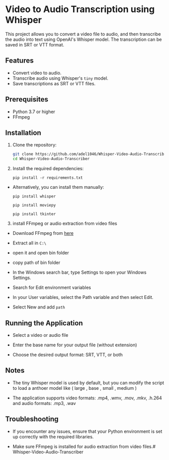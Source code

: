 # Video to Audio Transcription using Whisper

This project allows you to convert a video file to audio, and then transcribe the audio into text using OpenAI's Whisper model. The transcription can be saved in SRT or VTT format.

## Features
- Convert video to audio.
- Transcribe audio using Whisper's `tiny` model.
- Save transcriptions as SRT or VTT files.

## Prerequisites
- Python 3.7 or higher
- FFmpeg
## Installation

1. Clone the repository:
   ```bash
   git clone https://github.com/adel1046/Whisper-Video-Audio-Transcriber.git
   cd Whisper-Video-Audio-Transcriber
2. Install the required dependencies:

    ```
    pip install -r requirements.txt
    ```
- Alternatively, you can install them manually:

    ```
    pip install whisper
    ```
    ```
    pip install moviepy
    ```
    ```
    pip install tkinter
    ```
3. install FFmpeg or audio extraction from video files

- Download FFmpeg from [here](https://www.gyan.dev/ffmpeg/builds/packages/ffmpeg-2024-09-02-git-3f9ca51015-full_build.7z)

- Extract all in ```C:\```

- open it and open bin folder 

- copy path of bin folder 

- In the Windows search bar, type Settings to open your Windows Settings.

- Search for Edit environment variables

- In your User variables, select the Path variable and then select Edit.

- Select New and add ``` path ```

## Running the Application
- Select a video or audio file

- Enter the base name for your output file (without extension)

- Choose the desired output format: SRT, VTT, or both

## Notes

- The tiny Whisper model is used by default, but you can modify the script to load a anthoer model like ( large , base , small , medium )

- The application supports video formats: .mp4, .wmv, .mov, .mkv, .h.264 and audio formats: .mp3, .wav

## Troubleshooting
- If you encounter any issues, ensure that your Python environment is set up correctly with the required libraries.

- Make sure FFmpeg is installed for audio extraction from video files.# Whisper-Video-Audio-Transcriber
